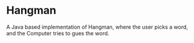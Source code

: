 # Hangman
A Java based implementation of Hangman, where the user picks a word, and the Computer tries to gues the word.
